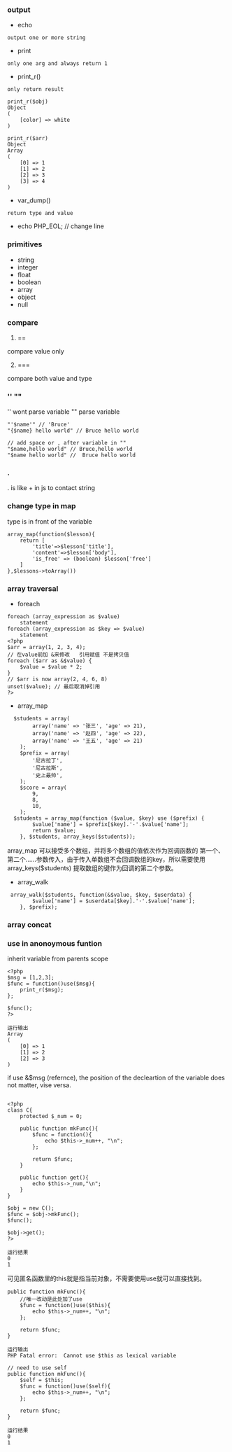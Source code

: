 ### output

- echo

`output one or more string`

- print

`only one arg and always return 1`

- print_r()

`only return result `

```
print_r($obj)
Object
(
    [color] => white
)

print_r($arr)
Object
Array
(
    [0] => 1
    [1] => 2
    [2] => 3
    [3] => 4
)
```

- var_dump()

`return type and value `

- echo PHP_EOL; // change line

### primitives

- string
- integer
- float
- boolean
- array
- object
- null

### compare

1. ==

compare value only

2. ===

compare both value and type

### '' ""

'' wont parse variable
"" parse variable

```JS
"'$name'" // 'Bruce'
"{$name} hello world" // Bruce hello world

// add space or , after variable in ""
"$name,hello world" // Bruce,hello world
"$name hello world" //  Bruce hello world

```

### .

. is like + in js to contact string

### change type in map
type is in front of the variable
```JS
array_map(function($lesson){
    return [
        'title'=>$lesson['title'],
        'content'=>$lesson['body'],
        'is_free' => (boolean) $lesson['free']
    ]
},$lessons->toArray())
```


### array traversal 

- foreach

``` JS
foreach (array_expression as $value)
    statement
foreach (array_expression as $key => $value)
    statement
<?php
$arr = array(1, 2, 3, 4);
// 在value前加 &来修改   引用赋值 不是拷贝值
foreach ($arr as &$value) {
    $value = $value * 2;
}
// $arr is now array(2, 4, 6, 8)
unset($value); // 最后取消掉引用
?>
```

- array_map 
``` JS
  $students = array(
        array('name' => '张三', 'age' => 21),
        array('name' => '赵四', 'age' => 22),
        array('name' => '王五', 'age' => 21)
    );
    $prefix = array(
        '尼古拉丁',
        '尼古拉斯',
        '史上最帅',
    );
    $score = array(
        9,
        8,
        10,
    );
  $students = array_map(function ($value, $key) use ($prefix) {
        $value['name'] = $prefix[$key].'·'.$value['name'];
        return $value;
    }, $students, array_keys($students));

```
array_map 可以接受多个数组，并将多个数组的值依次作为回调函数的 第一个、第二个……参数传入，由于传入单数组不会回调数组的key，所以需要使用 array_keys($students) 提取数组的键作为回调的第二个参数。


- array_walk 
``` JS
 array_walk($students, function(&$value, $key, $userdata) {
        $value['name'] = $userdata[$key].'·'.$value['name'];
    }, $prefix);
```

### array concat 



### use in  anonoymous funtion 
inherit variable from parents scope
``` JS
<?php
$msg = [1,2,3];
$func = function()use($msg){
    print_r($msg);
};  

$func();
?>

运行输出
Array
(
    [0] => 1
    [1] => 2
    [2] => 3
)
```
if use &$msg (refernce), the position of the decleartion of the variable does not matter, vise versa.  

``` JS

<?php
class C{
    protected $_num = 0;

    public function mkFunc(){
        $func = function(){
            echo $this->_num++, "\n";
        };

        return $func;
    }

    public function get(){
        echo $this->_num,"\n";
    }
}

$obj = new C();
$func = $obj->mkFunc();
$func();

$obj->get();
?>

运行结果
0
1
```
可见匿名函数里的this就是指当前对象，不需要使用use就可以直接找到。

``` JS
public function mkFunc(){
    //唯一改动是此处加了use
    $func = function()use($this){
        echo $this->_num++, "\n";
    };

    return $func;
}

运行输出
PHP Fatal error:  Cannot use $this as lexical variable 

// need to use self 
public function mkFunc(){
    $self = $this;
    $func = function()use($self){
        echo $this->_num++, "\n";
    };

    return $func;
}

运行结果
0
1
```
